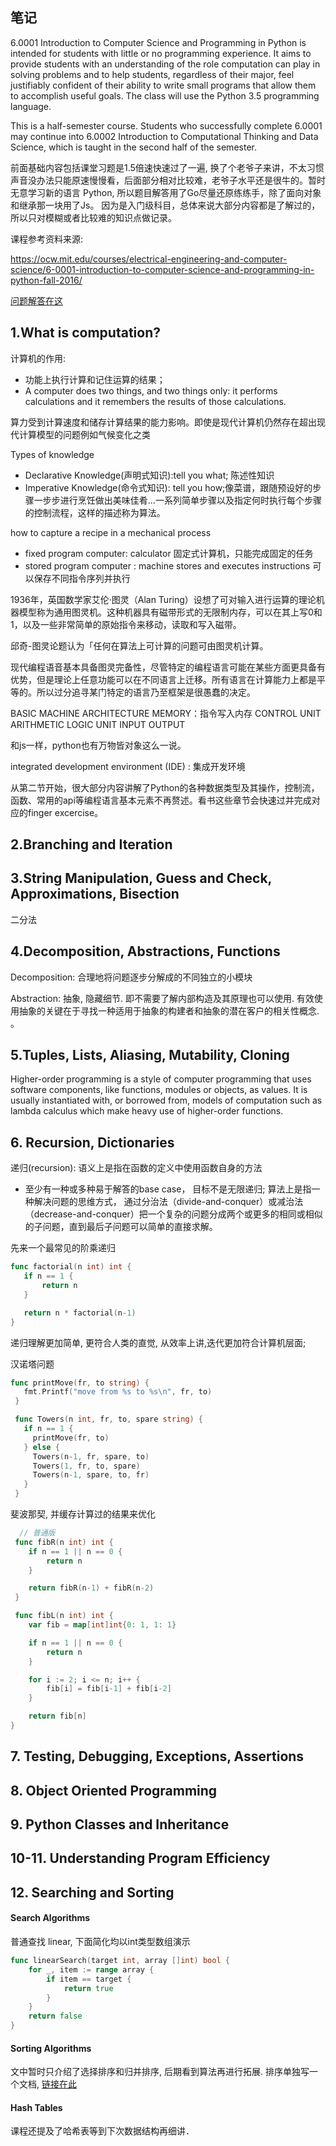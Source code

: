 ## 笔记

6.0001 Introduction to Computer Science and Programming in Python is intended for students with little or no programming experience. It aims to provide students with an understanding of the role computation can play in solving problems and to help students, regardless of their major, feel justifiably confident of their ability to write small programs that allow them to accomplish useful goals. The class will use the Python 3.5 programming language.

This is a half-semester course. Students who successfully complete 6.0001 may continue into 6.0002 Introduction to Computational Thinking and Data Science, which is taught in the second half of the semester.

前面基础内容包括课堂习题是1.5倍速快速过了一遍, 换了个老爷子来讲，不太习惯声音没办法只能原速慢慢看，后面部分相对比较难，老爷子水平还是很牛的。暂时无意学习新的语言 Python, 所以题目解答用了Go尽量还原练练手，除了面向对象和继承那一块用了Js。
因为是入门级科目，总体来说大部分内容都是了解过的，所以只对模糊或者比较难的知识点做记录。

课程参考资料来源: 

https://ocw.mit.edu/courses/electrical-engineering-and-computer-science/6-0001-introduction-to-computer-science-and-programming-in-python-fall-2016/

[问题解答在这](https://github.com/chkaos/mit-solution/6.0001)


## 	1.What is computation?
计算机的作用: 
- 功能上执行计算和记住运算的结果；
- A computer does two things, and two things only: it performs calculations and it remembers the results of those calculations.

算力受到计算速度和储存计算结果的能力影响。即使是现代计算机仍然存在超出现代计算模型的问题例如气候变化之类

Types of knowledge
- Declarative Knowledge(声明式知识):tell you what; 陈述性知识
- Imperative Knowledge(命令式知识): tell you how;像菜谱，跟随预设好的步骤一步步进行烹饪做出美味佳肴...一系列简单步骤以及指定何时执行每个步骤的控制流程，这样的描述称为算法。

how to capture a recipe in a mechanical process
- fixed program computer: calculator 固定式计算机，只能完成固定的任务
- stored program computer : machine stores and executes instructions 可以保存不同指令序列并执行

1936年，英国数学家艾伦·图灵（Alan Turing）设想了可对输入进行运算的理论机器模型称为通用图灵机。这种机器具有磁带形式的无限制内存，可以在其上写0和1，以及一些非常简单的原始指令来移动，读取和写入磁带。

邱奇-图灵论题认为「任何在算法上可计算的问题可由图灵机计算。

现代编程语音基本具备图灵完备性，尽管特定的编程语言可能在某些方面更具备有优势，但是理论上任意功能可以在不同语言上迁移。所有语言在计算能力上都是平等的。所以过分追寻某门特定的语言乃至框架是很愚蠢的决定。

BASIC MACHINE ARCHITECTURE
MEMORY：指令写入内存
CONTROL UNIT
ARITHMETIC LOGIC UNIT
INPUT OUTPUT

和js一样，python也有万物皆对象这么一说。

integrated development environment (IDE) : 集成开发环境

从第二节开始，很大部分内容讲解了Python的各种数据类型及其操作，控制流，函数、常用的api等编程语言基本元素不再赘述。看书这些章节会快速过并完成对应的finger excercise。

## 	2.Branching and Iteration

## 	3.String Manipulation, Guess and Check, Approximations, Bisection

二分法

## 	4.Decomposition, Abstractions, Functions
Decomposition: 合理地将问题逐步分解成的不同独立的小模块

Abstraction: 抽象, 隐藏细节. 即不需要了解内部构造及其原理也可以使用. 有效使用抽象的关键在于寻找一种适用于抽象的构建者和抽象的潜在客户的相关性概念.
。
## 	5.Tuples, Lists, Aliasing, Mutability, Cloning

Higher-order programming is a style of computer programming that uses software components, like functions, modules or objects, as values. It is usually instantiated with, or borrowed from, models of computation such as lambda calculus which make heavy use of higher-order functions.

## 	6. Recursion, Dictionaries
 递归(recursion): 
 语义上是指在函数的定义中使用函数自身的方法
 - 至少有一种或多种易于解答的base case， 目标不是无限递归;
 算法上是指一种解决问题的思维方式， 通过分治法（divide-and-conquer）或减治法（decrease-and-conquer）把一个复杂的问题分成两个或更多的相同或相似的子问题，直到最后子问题可以简单的直接求解。
 <!-- 计算机科学中，分治法是建基于多项分支递归的一种很重要的算法范式。字面上的解释是“分而治之”，就是把一个复杂的问题分成两个或更多的相同或相似的子问题，直到最后子问题可以简单的直接求解，原问题的解即子问题的解的合并。这个技巧是很多高效算法的基础，如排序算法、傅立叶变换。 -->

 先来一个最常见的阶乘递归
 ```go
 func factorial(n int) int {
	if n == 1 {
		return n
	}

	return n * factorial(n-1)
 }
 ```
 递归理解更加简单, 更符合人类的直觉, 从效率上讲,迭代更加符合计算机层面;

 汉诺塔问题
 ```go
 func printMove(fr, to string) {
    fmt.Printf("move from %s to %s\n", fr, to)
  }

  func Towers(n int, fr, to, spare string) {
    if n == 1 {
      printMove(fr, to)
    } else {
      Towers(n-1, fr, spare, to)
      Towers(1, fr, to, spare)
      Towers(n-1, spare, to, fr)
    }
  }

 ```
 斐波那契, 并缓存计算过的结果来优化
```go
  // 普通版 
 func fibR(n int) int {
	if n == 1 || n == 0 {
		return n
	}

	return fibR(n-1) + fibR(n-2)
 }

 func fibL(n int) int {
	var fib = map[int]int{0: 1, 1: 1}

	if n == 1 || n == 0 {
		return n
	}

	for i := 2; i <= n; i++ {
		fib[i] = fib[i-1] + fib[i-2]
	}

	return fib[n]
}

 ```

## 	7. Testing, Debugging, Exceptions, Assertions

## 	8. Object Oriented Programming

## 	9. Python Classes and Inheritance

## 	10-11. Understanding Program Efficiency

##  12.	Searching and Sorting

#### Search Algorithms
普通查找 linear, 下面简化均以int类型数组演示
```go
func linearSearch(target int, array []int) bool {
	for _, item := range array {
		if item == target {
			return true
		}
	}
	return false
}
```
#### Sorting Algorithms
文中暂时只介绍了选择排序和归并排序, 后期看到算法再进行拓展.
排序单独写一个文档, [链接在此](./sortingalgorithms.html)

#### Hash Tables
课程还提及了哈希表等到下次数据结构再细讲．